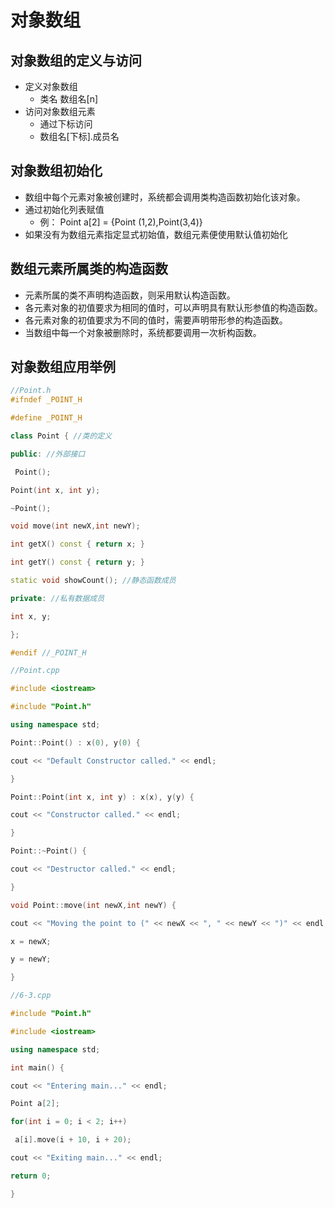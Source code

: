 # 对象数组

## 对象数组的定义与访问

* 定义对象数组
  * 类名 数组名[n]
* 访问对象数组元素
  * 通过下标访问
  * 数组名[下标].成员名

## 对象数组初始化

* 数组中每个元素对象被创建时，系统都会调用类构造函数初始化该对象。
* 通过初始化列表赋值
  * 例： Point a[2] = {Point (1,2),Point(3,4)}
* 如果没有为数组元素指定显式初始值，数组元素便使用默认值初始化

## 数组元素所属类的构造函数

* 元素所属的类不声明构造函数，则采用默认构造函数。
* 各元素对象的初值要求为相同的值时，可以声明具有默认形参值的构造函数。
* 各元素对象的初值要求为不同的值时，需要声明带形参的构造函数。
* 当数组中每一个对象被删除时，系统都要调用一次析构函数。

## 对象数组应用举例

```c++
//Point.h
#ifndef _POINT_H

#define _POINT_H

class Point { //类的定义

public: //外部接口

 Point();

Point(int x, int y);

~Point();

void move(int newX,int newY);

int getX() const { return x; }

int getY() const { return y; }

static void showCount(); //静态函数成员

private: //私有数据成员

int x, y;

};

#endif //_POINT_H

//Point.cpp

#include <iostream>

#include "Point.h"

using namespace std;

Point::Point() : x(0), y(0) {

cout << "Default Constructor called." << endl;

}

Point::Point(int x, int y) : x(x), y(y) {

cout << "Constructor called." << endl;

}

Point::~Point() {

cout << "Destructor called." << endl;

}

void Point::move(int newX,int newY) {

cout << "Moving the point to (" << newX << ", " << newY << ")" << endl;

x = newX;

y = newY;

}

//6-3.cpp

#include "Point.h"

#include <iostream>

using namespace std;

int main() {

cout << "Entering main..." << endl;

Point a[2];

for(int i = 0; i < 2; i++)

 a[i].move(i + 10, i + 20);

cout << "Exiting main..." << endl;

return 0;

}
```

